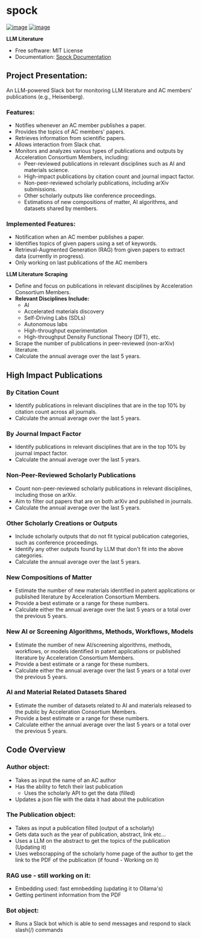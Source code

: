 # spock

[![image](https://img.shields.io/pypi/v/spock.svg)](https://pypi.python.org/pypi/spock)
[![image](https://img.shields.io/conda/vn/conda-forge/spock.svg)](https://anaconda.org/conda-forge/spock)

**LLM Literature**

-   Free software: MIT License
-   Documentation: [Spock Documentation](https://youssefbriki1.github.io/spock)
    
## Project Presentation:

An LLM-powered Slack bot for monitoring LLM literature and AC members' publications (e.g., Heisenberg).

### Features:

- Notifies whenever an AC member publishes a paper.
- Provides the topics of AC members' papers.
- Retrieves information from scientific papers.
- Allows interaction from Slack chat.
- Monitors and analyzes various types of publications and outputs by Acceleration Consortium Members, including:
  - Peer-reviewed publications in relevant disciplines such as AI and materials science.
  - High-impact publications by citation count and journal impact factor.
  - Non-peer-reviewed scholarly publications, including arXiv submissions.
  - Other scholarly outputs like conference proceedings.
  - Estimations of new compositions of matter, AI algorithms, and datasets shared by members.

### Implemented Features:

- Notification when an AC member publishes a paper.
- Identifies topics of given papers using a set of keywords.
- Retrieval-Augmented Generation (RAG) from given papers to extract data (currently in progress).
- Only working on last publications of the AC members


**LLM Literature Scraping**

- Define and focus on publications in relevant disciplines by Acceleration Consortium Members.
- **Relevant Disciplines Include:**
  - AI
  - Accelerated materials discovery
  - Self-Driving Labs (SDLs)
  - Autonomous labs
  - High-throughput experimentation
  - High-throughput Density Functional Theory (DFT), etc.
- Scrape the number of publications in peer-reviewed (non-arXiv) literature.
- Calculate the annual average over the last 5 years.

## High Impact Publications

### By Citation Count
- Identify publications in relevant disciplines that are in the top 10% by citation count across all journals.
- Calculate the annual average over the last 5 years.

### By Journal Impact Factor
- Identify publications in relevant disciplines that are in the top 10% by journal impact factor.
- Calculate the annual average over the last 5 years.

### Non-Peer-Reviewed Scholarly Publications

- Count non-peer-reviewed scholarly publications in relevant disciplines, including those on arXiv.
- Aim to filter out papers that are on both arXiv and published in journals.
- Calculate the annual average over the last 5 years.

### Other Scholarly Creations or Outputs

- Include scholarly outputs that do not fit typical publication categories, such as conference proceedings.
- Identify any other outputs found by LLM that don't fit into the above categories.
- Calculate the annual average over the last 5 years.

### New Compositions of Matter
- Estimate the number of new materials identified in patent applications or published literature by Acceleration Consortium Members.
- Provide a best estimate or a range for these numbers.
- Calculate either the annual average over the last 5 years or a total over the previous 5 years.

### New AI or Screening Algorithms, Methods, Workflows, Models
- Estimate the number of new AI/screening algorithms, methods, workflows, or models identified in patent applications or published literature by Acceleration Consortium Members.
- Provide a best estimate or a range for these numbers.
- Calculate either the annual average over the last 5 years or a total over the previous 5 years.

### AI and Material Related Datasets Shared
- Estimate the number of datasets related to AI and materials released to the public by Acceleration Consortium Members.
- Provide a best estimate or a range for these numbers.
- Calculate either the annual average over the last 5 years or a total over the previous 5 years.


## Code Overview

### Author object:
- Takes as input the name of an AC author
- Has the ability to fetch their last publication
  - Uses the scholarly API to get the data (filled)
- Updates a json file with the data it had about the publication

### The Publication object:
- Takes as input a publication filled (output of a scholarly)
- Gets data such as the year of publication, abstract, link etc...
- Uses a LLM on the abstract to get the topics of the publication (Updating it)
- Uses webscrapping of the scholarly home page of the author to get the link to the PDF of the publication (if found - Working on it)

### RAG use - still working on it:
- Embedding used: fast emnbedding (updating it to Ollama's)
- Getting pertinent information from the PDF


### Bot object:
- Runs a Slack bot which is able to send messages and respond to slack slash(/) commands 

